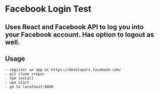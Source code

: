 # Facebook Login Test
## Uses React and Facebook API to log you into your Facebook account. Has option to logout as well.

## Usage

```
- register an app at https://developers.facebook.com/
- git clone <repo>
- npm install
- npm start
- go to localhost:8080
```

